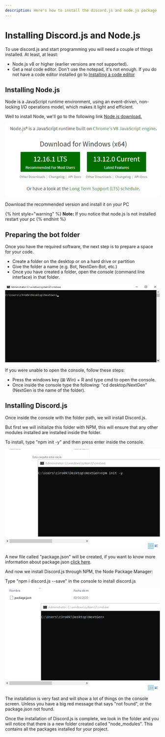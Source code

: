 ```yaml
---
description: Here's how to install the discord.js and node.js package
---
```


# Installing Discord.js and Node.js

To use discord.js and start programming you will need a couple of things installed. At least, at least:

* Node.js v8 or higher \(earlier versions are not supported\).
* Get a real code editor. Don't use the notepad, it's not enough. If you do not have a code editor installed go to [Installing a code editor](https://logicdevelopment.gitbook.io/guide/~/edit/drafts/-LIjcwWX-vtS__ACNj3s/installing-discord.js-and-node.js)

## Installing Node.js

Node is a JavaScript runtime environment, using an event-driven, non-locking I/O operations model, which makes it light and efficient.

Well to install Node, we'll go to the following link [Node.js download.](https://nodejs.org/en/)

![](../.gitbook/assets/msedge_2wzchmzmc5.png)

 Download the recommended version and install it on your PC

{% hint style="warning" %}
**Note:** If you notice that node.js is not installed restart your pc
{% endhint %}

## Preparing the bot folder

Once you have the required software, the next step is to prepare a space for your code.

* Create a folder on the desktop or on a hard drive or partition
* Give the folder a name \(e.g. Bot, NextGen-Bot, etc.\)
* Once you have created a folder, open the console \(command line interface\) in that folder.

![](../.gitbook/assets/cmd_oqokxjvarp.png)

If you were unable to open the console, follow these steps:

* Press the windows key \(⊞ Win\) + R and type cmd to open the console.
* Once inside the console type the following: "cd desktop/NextGen" \(NextGen is the name of the folder\).

## Installing Discord.js

Once inside the console with the folder path, we will install Discord.js.

But first we will initialize this folder with NPM, this will ensure that any other modules installed are installed inside the folder.

To install, type "npm init -y" and then press enter inside the console.

![](../.gitbook/assets/j6r5nc0i30.gif)

A new file called "package.json" will be created, if you want to know more information about package.json [click here](https://docs.npmjs.com/files/package.json).

And now we install Discord.js through NPM, the Node Package Manager:

Type "npm i discord.js --save" in the console to install discord.js

![](../.gitbook/assets/spo7aeoaab.gif)

The installation is very fast and will show a lot of things on the console screen. Unless you have a big red message that says "not found", or the package.json not found.

Once the installation of Discord.js is complete, we look in the folder and you will notice that there is a new folder created called "node\_modules". This contains all the packages installed for your project.

